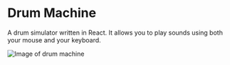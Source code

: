 # Drum Machine

A drum simulator written in React. It allows you to play sounds using both your mouse and your keyboard.

![Image of drum machine](https://icecube-eu-301.icedrive.io/thumbnail?p=6dzwfh1.lI06BOoFCuXo4bduI9KDOmpjEeVcqiDaBLkD6cG4NPgJkgjpFNEUzToH9EUnN95QjA6KwrUXT.5mGPK6OJ6HgLglYnv45wJ0oWp4iN3IHlDyCn8p0gt2ur_h&w=1024&h=1024&m=cropped)
